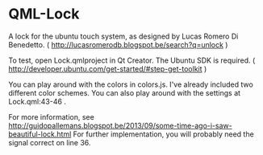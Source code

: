 QML-Lock
========

A lock for the ubuntu touch system, as designed by Lucas Romero Di Benedetto.
( http://lucasromerodb.blogspot.be/search?q=unlock )

To test, open Lock.qmlproject in Qt Creator. The Ubuntu SDK is required.
( http://developer.ubuntu.com/get-started/#step-get-toolkit )

You can play around with the colors in colors.js. 
I've already included two different color schemes.
You can also play around with the settings at Lock.qml:43-46 .

For more information, see http://guidopallemans.blogspot.be/2013/09/some-time-ago-i-saw-beautiful-lock.html
For further implementation, you will probably need the signal correct on line 36.
